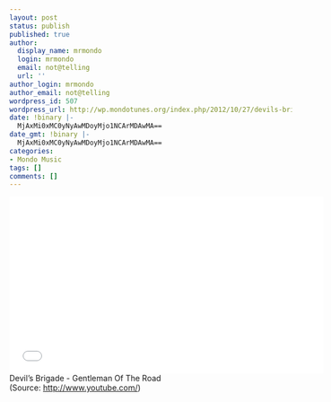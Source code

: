 ```yaml
---
layout: post
status: publish
published: true
author:
  display_name: mrmondo
  login: mrmondo
  email: not@telling
  url: ''
author_login: mrmondo
author_email: not@telling
wordpress_id: 507
wordpress_url: http://wp.mondotunes.org/index.php/2012/10/27/devils-brigade-gentleman-of-the-road/
date: !binary |-
  MjAxMi0xMC0yNyAwMDoyMjo1NCArMDAwMA==
date_gmt: !binary |-
  MjAxMi0xMC0yNyAwMDoyMjo1NCArMDAwMA==
categories:
- Mondo Music
tags: []
comments: []
---
```

<iframe width="560" height="315" src="//www.youtube.com/embed/naorqCxxweg" frameborder="0"> </iframe>
Devil&#8217;s Brigade - Gentleman Of The Road
<div class="attribution">(<span>Source:</span> <a href="http://www.youtube.com/">http://www.youtube.com/</a>)</div>
